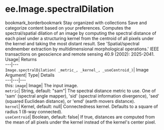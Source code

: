  
#  ee.Image.spectralDilation 
bookmark_borderbookmark Stay organized with collections  Save and categorize content based on your preferences. 
Computes the spectral/spatial dilation of an image by computing the spectral distance of each pixel under a structuring kernel from the centroid of all pixels under the kernel and taking the most distant result. See 'Spatial/spectral endmember extraction by multidimensional morphological operations.' IEEE transactions on geoscience and remote sensing 40.9 (2002): 2025-2041. 
Usage| Returns  
---|---  
`Image.spectralDilation( _metric_, _kernel_, _useCentroid_)`| Image  
Argument| Type| Details  
---|---|---  
this: `image`| Image| The input image.  
`metric`| String, default: "sam"| The spectral distance metric to use. One of 'sam' (spectral angle mapper), 'sid' (spectral information divergence), 'sed' (squared Euclidean distance), or 'emd' (earth movers distance).  
`kernel`| Kernel, default: null| Connectedness kernel. Defaults to a square of radius 1 (8-way connected).  
`useCentroid`| Boolean, default: false| If true, distances are computed from the mean of all pixels under the kernel instead of the kernel's center pixel.  
